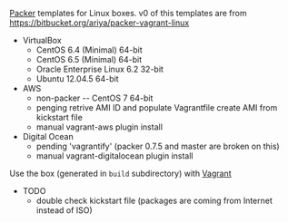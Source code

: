 [Packer](http://packer.io) templates for Linux boxes.
v0 of this templates are from https://bitbucket.org/ariya/packer-vagrant-linux

  - VirtualBox
    - CentOS 6.4 (Minimal) 64-bit
    - CentOS 6.5 (Minimal) 64-bit
    - Oracle Enterprise Linux 6.2 32-bit
    - Ubuntu 12.04.5 64-bit
  - AWS
    - non-packer
    -- CentOS 7 64-bit
    - penging
      retrive AMI ID and populate Vagrantfile
      create AMI from kickstart file
    - manual
      vagrant-aws plugin install
  - Digital Ocean
    - pending
      'vagrantify' (packer 0.7.5 and master are broken on this)
    - manual
      vagrant-digitalocean plugin install


Use the box (generated in `build` subdirectory) with
[Vagrant](http://vagrantup.com)

- TODO
  - double check kickstart file (packages are coming from Internet instead of ISO)